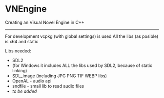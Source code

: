 # VNEngine
Creating an Visual Novel Engine in C++
______________________________________

For development vcpkg (with global settings) is used
All the libs (as posible) is x64 and static

Libs needed:
*	SDL2
*	(for Windows it includes ALL the libs used by SDL2, because of static linking)
*	SDL_image (including JPG PNG TIF WEBP libs)
*	OpenAL - audio api
*	sndfile - small lib to read audio files
*	*to be added*
